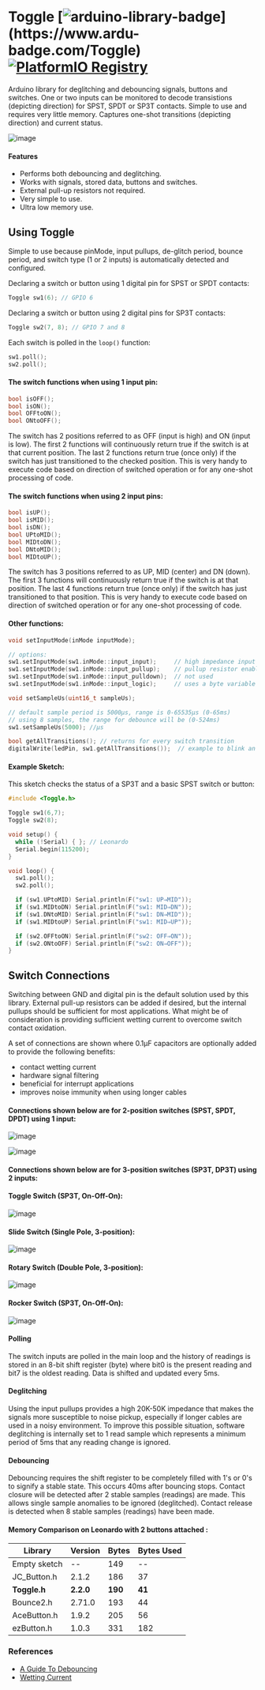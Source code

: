 



# Toggle    [![arduino-library-badge](https://www.ardu-badge.com/badge/Toggle.svg?)](https://www.ardu-badge.com/Toggle) [![PlatformIO Registry](https://badges.registry.platformio.org/packages/dlloydev/library/Toggle.svg)](https://registry.platformio.org/libraries/dlloydev/Toggle)

Arduino library for deglitching and debouncing signals, buttons and switches.  One or two inputs can be monitored to decode transistions (depicting direction) for SPST, SPDT or SP3T contacts. Simple to use and requires very little memory. Captures one-shot transitions (depicting direction) and current status. 

![image](https://user-images.githubusercontent.com/63488701/167322856-91eba08a-687d-4b0b-813a-97d32b092327.png)

#### Features

- Performs both debouncing and deglitching.
- Works with signals, stored data, buttons and switches.
- External pull-up resistors not required.
- Very simple to use.
- Ultra low memory use.

## Using Toggle

Simple to use because pinMode, input pullups, de-glitch period, bounce period, and switch type (1 or 2 inputs) is automatically detected and configured.

Declaring a switch or button using 1 digital pin for SPST or SPDT contacts:

```c++
Toggle sw1(6); // GPIO 6
```

Declaring a switch or button using 2 digital pins for SP3T contacts:

```c++
Toggle sw2(7, 8); // GPIO 7 and 8
```

Each switch is polled  in the `loop()` function:

```c++
sw1.poll();
sw2.poll();
```

#### The switch functions when using 1 input pin:

```c++
bool isOFF();
bool isON();
bool OFFtoON();
bool ONtoOFF();
```

The switch has 2 positions referred to as OFF (input is high) and ON (input is low). The first 2 functions will continuously return true if the switch is at that current position. The last 2 functions return true (once only) if the switch has just transitioned to the checked position. This is very handy to execute code based on direction of switched operation or for any one-shot processing of code.

#### The switch functions when using 2 input pins:

```c++
bool isUP();
bool isMID();
bool isDN();
bool UPtoMID();
bool MIDtoDN();
bool DNtoMID();
bool MIDtoUP();
```

The switch has 3 positions referred to as UP, MID (center) and DN (down). The first 3 functions will continuously return true if the switch is at that position. The last 4 functions return true (once only) if the switch has just transitioned to that position. This is very handy to execute code based on direction of switched operation or for any one-shot processing of code.

#### Other functions:

```c++
void setInputMode(inMode inputMode);

// options:
sw1.setInputMode(sw1.inMode::input_input);     // high impedance input
sw1.setInputMode(sw1.inMode::input_pullup);    // pullup resistor enabled (default)
sw1.setInputMode(sw1.inMode::input_pulldown);  // not used 
sw1.setInputMode(sw1.inMode::input_logic);     // uses a byte variable for input data

void setSampleUs(uint16_t sampleUs);

// default sample period is 5000μs, range is 0-65535μs (0-65ms)
// using 8 samples, the range for debounce will be (0-524ms)
sw1.setSampleUs(5000); //μs

bool getAllTransitions(); // returns for every switch transition
digitalWrite(ledPin, sw1.getAllTransitions());  // example to blink an LED for each transition
```

#### Example Sketch:

This sketch checks the status of a SP3T and a basic SPST switch or button:

```c++
#include <Toggle.h>

Toggle sw1(6,7);
Toggle sw2(8);

void setup() {
  while (!Serial) { }; // Leonardo
  Serial.begin(115200);
}

void loop() {
  sw1.poll();
  sw2.poll();

  if (sw1.UPtoMID) Serial.println(F("sw1: UP⇒MID"));
  if (sw1.MIDtoDN) Serial.println(F("sw1: MID⇒DN"));
  if (sw1.DNtoMID) Serial.println(F("sw1: DN⇒MID"));
  if (sw1.MIDtoUP) Serial.println(F("sw1: MID⇒UP"));

  if (sw2.OFFtoON) Serial.println(F("sw2: OFF⇒ON"));
  if (sw2.ONtoOFF) Serial.println(F("sw2: ON⇒OFF"));
}
```

## Switch Connections

Switching between GND and digital pin is the default solution used by this library. External pull-up resistors can be added if desired, but the internal pullups should be sufficient for most applications. What might be of consideration is providing sufficient wetting current to overcome switch contact oxidation.

A set of connections are shown where 0.1μF capacitors are optionally added to provide the following benefits:

- contact wetting current
- hardware signal filtering 
- beneficial for interrupt applications
- improves noise immunity when using longer cables 

#### Connections shown below are for 2-position switches (SPST, SPDT, DPDT) using 1 input:

![image](https://user-images.githubusercontent.com/63488701/166920176-7bd21bb6-10f9-4cd1-9467-0c2289e698c5.png)

![image](https://user-images.githubusercontent.com/63488701/166920355-3edac199-4aae-4615-a790-152c2f3acec5.png)

 

#### Connections shown below are for 3-position switches (SP3T, DP3T) using 2 inputs:



#### Toggle Switch (SP3T, On-Off-On):

![image](https://user-images.githubusercontent.com/63488701/166512833-eda91d35-60bd-4846-95cb-326a442edfac.png)



#### Slide Switch (Single Pole, 3-position):

![image](https://user-images.githubusercontent.com/63488701/166516607-82f0c9c1-e627-4769-bb15-5df6c0bd8784.png)



#### Rotary Switch (Double Pole, 3-position):

![image](https://user-images.githubusercontent.com/63488701/166517355-0869726d-dca0-4125-bb3e-2bebe63f6afb.png)



#### Rocker Switch (SP3T, On-Off-On):

![image](https://user-images.githubusercontent.com/63488701/166518133-6c991e99-1618-404b-b9b4-62c0c0f79dae.png)



#### Polling

The switch inputs are polled in the main loop and the history of readings is stored in an 8-bit shift register (byte) where bit0 is the present reading and bit7 is the oldest reading. Data is shifted and updated every 5ms.

#### Deglitching

Using the input pullups provides a high 20K-50K impedance that makes the signals more susceptible to noise pickup, especially if longer cables are used in a noisy environment. To improve this possible situation, software deglitching is internally set to 1 read sample which represents a minimum period of 5ms that any reading change is ignored.

#### Debouncing

Debouncing requires the shift register to be completely filled with 1's or 0's to signify a stable state. This occurs 40ms after bouncing stops. Contact closure will be detected after 2 stable samples (readings) are made. This allows single sample anomalies to be ignored (deglitched). Contact release is detected when 8 stable samples (readings) have been made.

#### Memory Comparison on Leonardo with 2 buttons attached :

| Library      | Version   | Bytes   | Bytes Used |
| ------------ | --------- | ------- | ---------- |
| Empty sketch | --        | 149     | --         |
| JC_Button.h  | 2.1.2     | 186     | 37         |
| **Toggle.h** | **2.2.0** | **190** | **41**     |
| Bounce2.h    | 2.71.0    | 193     | 44         |
| AceButton.h  | 1.9.2     | 205     | 56         |
| ezButton.h   | 1.0.3     | 331     | 182        |

### References

- [A Guide To Debouncing](http://www.ganssle.com/item/debouncing-switches-contacts-code.htm)
- [Wetting Current](https://en.wikipedia.org/wiki/Wetting_current)
